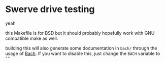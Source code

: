 # Swerve drive testing
yeah

this Makefile is for BSD but it should probably hopefully work with GNU compatible make as well.

building this will also generate some documentation in `bach/` through the usage of [Bach](https://github.com/SalineSingularityFRC/bach). If you want to disable this, just change the `BACH` variable to `""`
